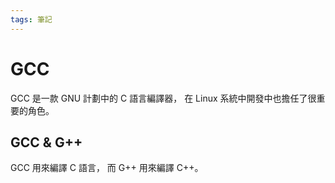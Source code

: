 ```yaml
---
tags: 筆記
---
```


# GCC

GCC 是一款 GNU 計劃中的 C 語言編譯器，
在 Linux 系統中開發中也擔任了很重要的角色。  

## GCC & G++

GCC 用來編譯 C 語言，
而 G++ 用來編譯 C++。  

<!-- 未完成 -->
